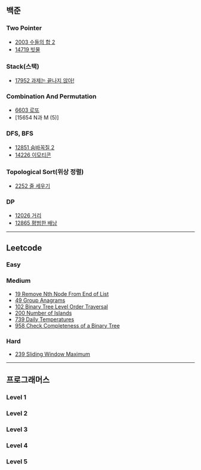 
## 백준
### Two Pointer
* [2003 수들의 합 2](https://github.com/iOS-study-delicato/Algorithm-Study/blob/master/JUNGYUN-Daegu/boj/TwoPointer/BOJ_2003.swift)
* [14719 빗물](https://github.com/iOS-study-delicato/Algorithm-Study/blob/master/JUNGYUN-Daegu/boj/TwoPointer/BOJ_14719.swift)
### Stack(스택)
* [17952 과제는 끝나지 않아!](https://github.com/iOS-study-delicato/Algorithm-Study/blob/master/JUNGYUN-Daegu/boj/Stack/BOJ_17952.swift)
### Combination And Permutation
* [6603 로또](https://github.com/iOS-study-delicato/Algorithm-Study/blob/master/JUNGYUN-Daegu/boj/CombinationAndPermutation/BOJ_6603.swift)
* [15654 N과 M (5)]
### DFS, BFS
* [12851 숨바꼭질 2](https://github.com/iOS-study-delicato/Algorithm-Study/blob/master/JUNGYUN-Daegu/boj/BFS/BOJ_12851.swift)
* [14226 이모티콘](https://github.com/iOS-study-delicato/Algorithm-Study/blob/master/JUNGYUN-Daegu/boj/BFS/BOJ_14226.swift)
### Topological Sort(위상 정렬)
* [2252 줄 세우기](https://github.com/iOS-study-delicato/Algorithm-Study/blob/master/JUNGYUN-Daegu/boj/TopologicalSort/BOJ_2252.swift)
### DP
* [12026 거리]()
* [12865 평범한 배낭]()
---
## Leetcode
### Easy
### Medium
* [19 Remove Nth Node From End of List](https://github.com/iOS-study-delicato/Algorithm-Study/blob/master/JUNGYUN-Daegu/leetcode/medium-19.swift)
* [49 Group Anagrams](https://github.com/iOS-study-delicato/Algorithm-Study/blob/master/JUNGYUN-Daegu/leetcode/medium-49.swift)
* [102 Binary Tree Level Order Traversal](https://github.com/iOS-study-delicato/Algorithm-Study/blob/master/JUNGYUN-Daegu/leetcode/medium-102.swift)
* [200 Number of Islands](https://github.com/iOS-study-delicato/Algorithm-Study/blob/master/JUNGYUN-Daegu/leetcode/medium-200.swift)
* [739 Daily Temperatures](https://github.com/iOS-study-delicato/Algorithm-Study/blob/master/JUNGYUN-Daegu/leetcode/medium-739.swift)
* [958 Check Completeness of a Binary Tree](https://github.com/iOS-study-delicato/Algorithm-Study/blob/master/JUNGYUN-Daegu/leetcode/medium-958.swift)
### Hard
* [239 Sliding Window Maximum](https://github.com/iOS-study-delicato/Algorithm-Study/blob/master/JUNGYUN-Daegu/leetcode/hard-239.swift)
---
## 프로그래머스
### Level 1
### Level 2
### Level 3
### Level 4
### Level 5
